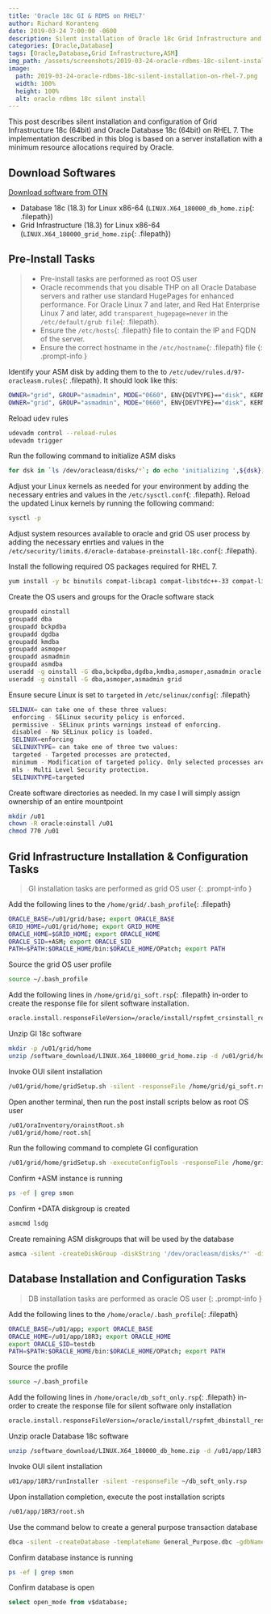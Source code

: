 ```yaml
---
title: 'Oracle 18c GI & RDMS on RHEL7'
author: Richard Koranteng
date: 2019-03-24 7:00:00 -0600
description: Silent installation of Oracle 18c Grid Infrastructure and Database on Red Hat Enterprise Linux 7
categories: [Oracle,Database]
tags: [Oracle,Database,Grid Infrastructure,ASM]
img_path: /assets/screenshots/2019-03-24-oracle-rdbms-18c-silent-installation-on-rhel-7
image:
  path: 2019-03-24-oracle-rdbms-18c-silent-installation-on-rhel-7.png
  width: 100%
  height: 100%
  alt: oracle rdbms 18c silent install
---
```


This post describes silent installation and configuration of Grid Infrastructure 18c (64bit) and Oracle Database 18c (64bit) on RHEL 7. The implementation described in this blog is based on a server installation with a minimum resource allocations required by Oracle.

## Download Softwares
[Download software from OTN](https://www.oracle.com/technetwork/database/enterprise-edition/downloads/oracle18c-linux-180000-5022980.html)
* Database 18c (18.3) for Linux x86-64 (`LINUX.X64_180000_db_home.zip`{: .filepath})
* Grid Infrastructure (18.3) for Linux x86-64 (`LINUX.X64_180000_grid_home.zip`{: .filepath})

## Pre-Install Tasks
> * Pre-install tasks are performed as root OS user
> * Oracle recommends that you disable THP on all Oracle Database servers and rather use standard HugePages for enhanced performance. For Oracle Linux 7 and later, and Red Hat Enterprise Linux 7 and later, add `transparent_hugepage=never` in the `/etc/default/grub file`{: .filepath}.
> * Ensure the `/etc/hosts`{: .filepath} file to contain the IP and FQDN of the server. 
> * Ensure the correct hostname in the `/etc/hostname`{: .filepath} file
{: .prompt-info }

Identify your ASM disk by adding them to the to `/etc/udev/rules.d/97-oracleasm.rules`{: .filepath}. It should look like this:
```bash
OWNER="grid", GROUP="asmadmin", MODE="0660", ENV{DEVTYPE}=="disk", KERNEL=="xvdca", SYMLINK+="oracleasm/disks/DATA1"
OWNER="grid", GROUP="asmadmin", MODE="0660", ENV{DEVTYPE}=="disk", KERNEL=="xvdcb", SYMLINK+="oracleasm/disks/FRA1"
```

Reload udev rules
```bash
udevadm control --reload-rules
udevadm trigger
```

Run the following command to initialize ASM disks
```bash
for dsk in `ls /dev/oracleasm/disks/*`; do echo 'initializing ',${dsk}; dd if=/dev/zero of=${dsk} bs=4096 count=1; done
```

Adjust your Linux kernels as needed for your environment by adding the necessary entries and values in the `/etc/sysctl.conf`{: .filepath}. Reload the updated Linux kernels by running the following command:
```bash
sysctl -p
```

Adjust system resources available to oracle and grid OS user process by adding the necessary enrties and values in the `/etc/security/limits.d/oracle-database-preinstall-18c.conf`{: .filepath}.

Install the following required OS packages required for RHEL 7.
```bash
yum install -y bc binutils compat-libcap1 compat-libstdc++-33 compat-libstdc++-33.i686 elfutils-libelf.i686 elfutils-libelf elfutils-libelf-devel.i686 elfutils-libelf-devel fontconfig-devel glibc.i686 glibc glibc-devel.i686 glibc-devel ksh libaio.i686 libaio libaio-devel.i686 libaio-devel libX11.i686 libX11 libXau.i686 libXau libXi.i686 libXi libXtst.i686 libXtst libgcc.i686 libgcc librdmacm-devel libstdc++.i686 libstdc++ libstdc++-devel.i686 libstdc++-devel libxcb.i686 libxcb make nfs-utils net-tools python python-configshell python-rtslib python-six smartmontools sysstat targetcli unixODBC
```

Create the OS users and groups for the Oracle software stack
```bash
groupadd oinstall
groupadd dba
groupadd bckpdba
groupadd dgdba
groupadd kmdba
groupadd asmoper
groupadd asmadmin
groupadd asmdba
useradd -g oinstall -G dba,bckpdba,dgdba,kmdba,asmoper,asmadmin oracle
useradd -g oinstall -G dba,asmoper,asmadmin grid
```

Ensure secure Linux is set to `targeted` in `/etc/selinux/config`{: .filepath}
```bash
SELINUX= can take one of these three values:
 enforcing - SELinux security policy is enforced.
 permissive - SELinux prints warnings instead of enforcing.
 disabled - No SELinux policy is loaded.
 SELINUX=enforcing
 SELINUXTYPE= can take one of three two values:
 targeted - Targeted processes are protected,
 minimum - Modification of targeted policy. Only selected processes are protected.
 mls - Multi Level Security protection.
 SELINUXTYPE=targeted
```

Create software directories as needed. In my case I will simply assign ownership of an entire mountpoint
```bash
mkdir /u01
chown -R oracle:oinstall /u01
chmod 770 /u01
```

## Grid Infrastructure Installation & Configuration Tasks
> GI installation tasks are performed as grid OS user
{: .prompt-info }

Add the following lines to the `/home/grid/.bash_profile`{: .filepath}
```bash
ORACLE_BASE=/u01/grid/base; export ORACLE_BASE
GRID_HOME=/u01/grid/home; export GRID_HOME
ORACLE_HOME=$GRID_HOME; export ORACLE_HOME
ORACLE_SID=+ASM; export ORACLE_SID
PATH=$PATH:$ORACLE_HOME/bin:$ORACLE_HOME/OPatch; export PATH
```

Source the grid OS user profile
```bash
source ~/.bash_profile
```

Add the following lines in `/home/grid/gi_soft.rsp`{: .filepath} in-order to create the response file for silent software installation.
```bash
oracle.install.responseFileVersion=/oracle/install/rspfmt_crsinstall_response_schema_v18.0.0 INVENTORY_LOCATION=/u01/oraInventory oracle.install.option=HA_CONFIG ORACLE_BASE=/u01/grid/base oracle.install.asm.OSDBA=oinstall oracle.install.asm.OSASM=asmadmin oracle.install.asm.storageOption=ASM oracle.install.asm.SYSASMPassword=putYourPassword oracle.install.asm.diskGroup.name=DATA oracle.install.asm.diskGroup.redundancy=EXTERNAL oracle.install.asm.diskGroup.disks=/dev/oracleasm/disks/DATA1,/dev/oracleasm/disks/FRA1 oracle.install.asm.diskGroup.diskDiscoveryString=/dev/oracleasm/disks/* oracle.install.asm.monitorPassword=putYourPassword oracle.install.asm.configureAFD=false
```

Unzip GI 18c software
```bash
mkdir -p /u01/grid/home
unzip /software_download/LINUX.X64_180000_grid_home.zip -d /u01/grid/home
```

Invoke OUI silent installation
```bash
/u01/grid/home/gridSetup.sh -silent -responseFile /home/grid/gi_soft.rsp
```

Open another terminal, then run the post install scripts below as root OS user
```bash
/u01/oraInventory/orainstRoot.sh
/u01/grid/home/root.sh[
```

Run the following command to complete GI configuration
```bash
/u01/grid/home/gridSetup.sh -executeConfigTools -responseFile /home/grid/gi_soft.rsp -silent
```

Confirm +ASM instance is running
```bash
ps -ef | grep smon
```

Confirm +DATA diskgroup is created
```bash
asmcmd lsdg
```

Create remaining ASM diskgroups that will be used by the database
```bash
asmca -silent -createDiskGroup -diskString '/dev/oracleasm/disks/*' -diskGroupName FRA -disk '/dev/oracleasm/disks/FRA*' -redundancy EXTERNAL -au_size 4
```

## Database Installation and Configuration Tasks
> DB installation tasks are performed as oracle OS user
{: .prompt-info }

Add the following lines to the `/home/oracle/.bash_profile`{: .filepath}
```bash
ORACLE_BASE=/u01/app; export ORACLE_BASE
ORACLE_HOME=/u01/app/18R3; export ORACLE_HOME
export ORACLE_SID=testdb
PATH=$PATH:$ORACLE_HOME/bin:$ORACLE_HOME/OPatch; export PATH
```

Source the profile
```bash
source ~/.bash_profile
```

Add the following lines in `/home/oracle/db_soft_only.rsp`{: .filepath} in-order to create the response file for silent software only installation
```bash
oracle.install.responseFileVersion=/oracle/install/rspfmt_dbinstall_response_schema_v18.0.0 oracle.install.option=INSTALL_DB_SWONLY UNIX_GROUP_NAME=oinstall INVENTORY_LOCATION=/u01/oraInventory ORACLE_HOME=/u01/app/18R3 ORACLE_BASE=/u01/app oracle.install.db.InstallEdition=EE oracle.install.db.OSDBA_GROUP=dba oracle.install.db.OSOPER_GROUP=dba oracle.install.db.OSBACKUPDBA_GROUP=bckpdba oracle.install.db.OSDGDBA_GROUP=dgdba oracle.install.db.OSKMDBA_GROUP=kmdba oracle.install.db.OSRACDBA_GROUP=dba SECURITY_UPDATES_VIA_MYORACLESUPPORT=false DECLINE_SECURITY_UPDATES=true oracle.installer.autoupdates.option=SKIP_UPDATES
```

Unzip oracle Database 18c software
```bash
unzip /software_download/LINUX.X64_180000_db_home.zip -d /u01/app/18R3
```

Invoke OUI silent installation
```bash
u01/app/18R3/runInstaller -silent -responseFile ~/db_soft_only.rsp
```

Upon installation completion, execute the post installation scripts
```bash
/u01/app/18R3/root.sh
```

Use the command below to create a general purpose transaction database
```bash
dbca -silent -createDatabase -templateName General_Purpose.dbc -gdbName $ORACLE_SID -sid $ORACLE_SID -sysPassword putYOURPASSWORD -systemPassword putYOURPASSWORD -storageType ASM -diskGroupName +DATA -recoveryGroupName +FRA -responseFile NO_VALUE -createAsContainerDatabase false -characterSet AL32UTF8 -nationalCharacterSet AL16UTF16 -archiveLogMode true -databaseType MULTIPURPOSE -emConfiguration NONE
```

Confirm database instance is running
```bash
ps -ef | grep smon
```

Confirm database is open
```sql
select open_mode from v$database;
```
